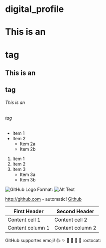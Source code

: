 # digital_profile
# This is an <h1> tag
## This is an <h2> tag
###### This is an <h6> tag
  
  * Item 1
  * Item 2
    * Item 2a
    * Item 2b

1. Item 1
2. Item 2
3. Item 3
   * Item 3a
   * Item 3b

![GitHub Logo](/images/logo.png)
Format: ![Alt Text](url)

http://github.com - automatic!
[Github](http://github.com)

First Header | Second Header
------------ | -------------
Content cell 1 | Content cell 2
Content column 1 | Content column 2

GitHub supportes emoji!
:+1: :sparkles: :camel: :tada: :rocket: :metal: :octocat:

 
